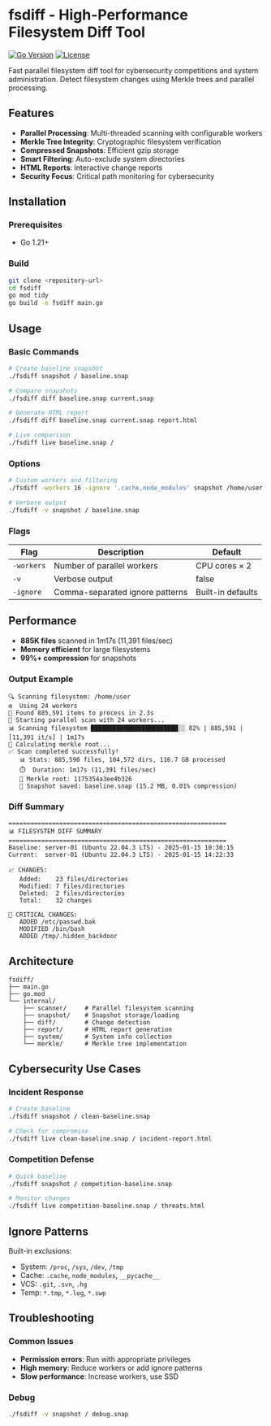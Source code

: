# fsdiff - High-Performance Filesystem Diff Tool

[![Go Version](https://img.shields.io/badge/Go-1.21+-blue.svg)](https://golang.org)
[![License](https://img.shields.io/badge/License-MIT-green.svg)](LICENSE)

Fast parallel filesystem diff tool for cybersecurity competitions and system administration. Detect filesystem changes using Merkle trees and parallel processing.

## Features

- **Parallel Processing**: Multi-threaded scanning with configurable workers
- **Merkle Tree Integrity**: Cryptographic filesystem verification
- **Compressed Snapshots**: Efficient gzip storage
- **Smart Filtering**: Auto-exclude system directories
- **HTML Reports**: Interactive change reports
- **Security Focus**: Critical path monitoring for cybersecurity

## Installation

### Prerequisites
- Go 1.21+

### Build
```bash
git clone <repository-url>
cd fsdiff
go mod tidy
go build -o fsdiff main.go
```

## Usage

### Basic Commands

```bash
# Create baseline snapshot
./fsdiff snapshot / baseline.snap

# Compare snapshots
./fsdiff diff baseline.snap current.snap

# Generate HTML report
./fsdiff diff baseline.snap current.snap report.html

# Live comparison
./fsdiff live baseline.snap /
```

### Options

```bash
# Custom workers and filtering
./fsdiff -workers 16 -ignore '.cache,node_modules' snapshot /home/user user.snap

# Verbose output
./fsdiff -v snapshot / baseline.snap
```

### Flags

| Flag       | Description                     | Default           |
|------------|---------------------------------|-------------------|
| `-workers` | Number of parallel workers      | CPU cores × 2     |
| `-v`       | Verbose output                  | false             |
| `-ignore`  | Comma-separated ignore patterns | Built-in defaults |

## Performance

- **885K files** scanned in 1m17s (11,391 files/sec)
- **Memory efficient** for large filesystems
- **99%+ compression** for snapshots

[//]: # (- **Cross-platform** &#40;Linux, macOS, Windows&#41;)


### Output Example
```
🔍 Scanning filesystem: /home/user
⚙️  Using 24 workers
📏 Found 885,591 items to process in 2.3s
🚀 Starting parallel scan with 24 workers...
📊 Scanning filesystem ████████████████████████░░ 82% | 885,591 | [11,391 it/s] | 1m17s
🌳 Calculating merkle root...
✅ Scan completed successfully!
   📊 Stats: 885,590 files, 104,572 dirs, 116.7 GB processed
   ⏱️  Duration: 1m17s (11,391 files/sec)
   🌳 Merkle root: 1175354a3ee4b326
   💾 Snapshot saved: baseline.snap (15.2 MB, 0.01% compression)
```

### Diff Summary
```
============================================================
📊 FILESYSTEM DIFF SUMMARY
============================================================
Baseline: server-01 (Ubuntu 22.04.3 LTS) - 2025-01-15 10:30:15
Current:  server-01 (Ubuntu 22.04.3 LTS) - 2025-01-15 14:22:33

📈 CHANGES:
   Added:    23 files/directories
   Modified: 7 files/directories
   Deleted:  2 files/directories
   Total:    32 changes

🚨 CRITICAL CHANGES:
   ADDED /etc/passwd.bak
   MODIFIED /bin/bash
   ADDED /tmp/.hidden_backdoor
```




## Architecture

```
fsdiff/
├── main.go
├── go.mod
└── internal/
    ├── scanner/     # Parallel filesystem scanning
    ├── snapshot/    # Snapshot storage/loading
    ├── diff/        # Change detection
    ├── report/      # HTML report generation
    ├── system/      # System info collection
    └── merkle/      # Merkle tree implementation
```

## Cybersecurity Use Cases

### Incident Response
```bash
# Create baseline
./fsdiff snapshot / clean-baseline.snap

# Check for compromise
./fsdiff live clean-baseline.snap / incident-report.html
```

### Competition Defense
```bash
# Quick baseline
./fsdiff snapshot / competition-baseline.snap

# Monitor changes
./fsdiff live competition-baseline.snap / threats.html
```

## Ignore Patterns

Built-in exclusions:
- System: `/proc`, `/sys`, `/dev`, `/tmp`
- Cache: `.cache`, `node_modules`, `__pycache__`
- VCS: `.git`, `.svn`, `.hg`
- Temp: `*.tmp`, `*.log`, `*.swp`

## Troubleshooting

### Common Issues
- **Permission errors**: Run with appropriate privileges
- **High memory**: Reduce workers or add ignore patterns
- **Slow performance**: Increase workers, use SSD

### Debug
```bash
./fsdiff -v snapshot / debug.snap
```


